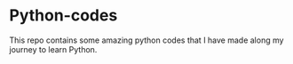 # Python-codes
This repo contains some amazing python codes that I have made along my journey to learn Python.
